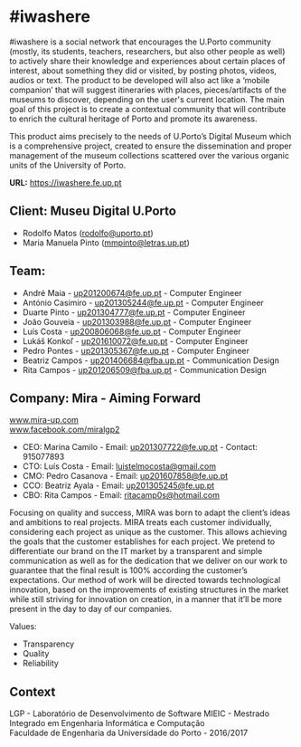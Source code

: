# \#iwashere

\#iwashere  is a social network that encourages the U.Porto community (mostly, its students, teachers, researchers, but also other people as well) to actively share their knowledge and experiences about certain places of interest, about something they did or visited, by posting photos, videos, audios or text. The product to be developed will also act like a ‘mobile companion’ that will suggest itineraries with places, pieces/artifacts of the museums to discover, depending on the user's current location. The main goal of this project is to create a contextual community that will contribute to enrich the cultural heritage of Porto and promote its awareness. 
 
 
This product aims precisely to the needs of U.Porto’s Digital Museum which is a comprehensive project, created to ensure the dissemination and proper management of the museum collections scattered over the various organic units of the University of Porto.

**URL:** https://iwashere.fe.up.pt 

## Client: Museu Digital U.Porto  

- Rodolfo Matos (rodolfo@uporto.pt)  
- Maria Manuela Pinto (mmpinto@letras.up.pt)
 
## Team:

- André Maia - up201200674@fe.up.pt - Computer Engineer
- António Casimiro - up201305244@fe.up.pt - Computer Engineer
- Duarte Pinto - up201304777@fe.up.pt - Computer Engineer
- João Gouveia - up201303988@fe.up.pt - Computer Engineer
- Luís Costa - up200806068@fe.up.pt - Computer Engineer
- Lukáš Konkoľ - up201610072@fe.up.pt - Computer Engineer
- Pedro Pontes - up201305367@fe.up.pt - Computer Engineer
- Beatriz Campos - up201406684@fba.up.pt - Communication Design
- Rita Campos - up201206509@fba.up.pt - Communication Design




## Company: Mira - Aiming Forward  
www.mira-up.com  
www.facebook.com/miralgp2
 
- CEO: Marina Camilo - Email: up201307722@fe.up.pt - Contact: 915077893  
- CTO: Luís Costa -  Email: luistelmocosta@gmail.com  
- CMO: Pedro Casanova - Email: up201607858@fe.up.pt  
- CCO: Beatriz Ayala - Email: up201305245@fe.up.pt  
- CBO: Rita Campos - Email: ritacamp0s@hotmail.com
 
Focusing on quality and success, MIRA was born to adapt the client’s ideas and ambitions to real projects. MIRA treats each customer individually, considering each project as unique as the customer. This allows achieving the goals that the customer establishes for each project. We pretend to differentiate our brand on the IT market by a transparent and simple communication as well as for the dedication that we deliver on our work to guarantee that the final result is 100% according the customer’s expectations. Our method of work will be directed towards technological innovation, based on the improvements of existing structures in the market while still striving for innovation on creation, in a manner that it’ll be more present in the day to day of our companies.
 
Values:

- Transparency 
- Quality
- Reliability


## Context
LGP - Laboratório de Desenvolvimento de Software 
MIEIC - Mestrado Integrado em Engenharia Informática e Computação  
Faculdade de Engenharia da Universidade do Porto - 2016/2017




